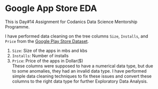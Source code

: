 
# Google App Store EDA

This is Day#14 Assignment for Codanics Data Science Mentorship Programme.

I have performed data cleaning on the tree columns `Size`, `Installs`, and `Price` from the [Google Play Store Dataset](https://www.kaggle.com/datasets/lava18/google-play-store-apps).

1. `Size`: Size of the apps in mbs and kbs
2. `Installs`: Number of installs
3. `Price`: Price of the apps in Dollar($)
\
These columns were supposed to have a numerical data type, but due to some anomalies, they had an invalid data type. I have performed simple data cleaning techniques to fix these issues and convert these columns to the right data type for further Exploratory Data Analysis.